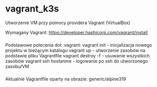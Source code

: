# vagrant_k3s
Utworzenie VM przy pomocy providera Vagrant (VirtualBox)

Wymagany Vagrant: https://developer.hashicorp.com/vagrant/install

###
Podstawowe polecenia dot. vagrant:
vagrant init - inicjalizacja nowego projektu w bieżącym katalogu
vagrant up - utworzenie zasobów na podstawie pliku Vagrantfile
vagrant destroy -f - usuwanie wszystkich zasobów
vagrant ssh hostanme - logowanie po ssh do utworzonego zasobu/VM
###
Aktualnie Vagrantfile oparty na obrazie: generic/alpine319
